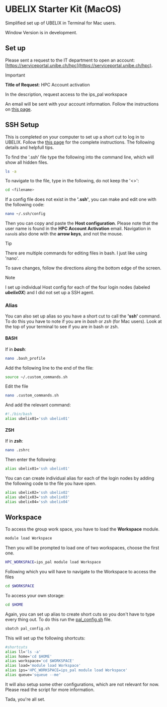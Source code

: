 # UBELIX Starter Kit (MacOS)

Simplified set up of UBELIX in Terminal for Mac users. 

Window Version is in development.



## Set up 


Please sent a request to the IT department to open an account: [https://serviceportal.unibe.ch/hpc](https://serviceportal.unibe.ch/hpc). 

>[!important]
>__Title of Request__: HPC Account activation 
>
> In the description, request access to the ips_pal workspace

An email will be sent with your account information. Follow the instructions on [this page](https://hpc-unibe-ch.github.io/firststeps/loggingin/).

## SSH Setup 

This is completed on your computer to set up a short cut to log in to UBELIX.
Follow the [this page](https://hpc-unibe-ch.github.io/firststeps/SSH-keys/) for the complete instructions. The following details and helpfull tips.

To find the '.ssh' file type the following into the command line, which will show all hidden files. 

```bash
ls -a
```

To navigate to the file, type in the following, do not keep the '<>': 

```bash
cd <filename>
```

If a config file does not exist in the __'.ssh'__, you can make and edit one with the following code:

```bash
nano ~/.ssh/config
```

Then you can copy and paste the __Host configuration__. Please note that the user name is found in the __HPC Account Activation__ email. Navigation in `nano`is also done with the __arrow keys__, and not the mouse. 


>[!tip]
>There are multiple commands for editing files in bash. I just like using 'nano'.


To save changes, follow the directions along the bottom edge of the screen. 


>[!note] 
> I set up individual Host config for each of the four login nodes (labeled *__ubelix0X__*) and I did not set up a SSH agent. 

### Alias

You can also set up alias so you have a short cut to call the __'ssh'__ command. To do this you have to note if you are in *bash* or *zsh* (for Mac users). Look at the top of your terminal to see if you are in bash or zsh. 

#### BASH
If in *__bash__*:

```bash
nano .bash_profile
```

Add the following line to the end of the file:

```bash
source ~/.custom_commands.sh
```

Edit the file

```bash
nano .custom_commands.sh
```
And add the relevant command: 

```bash
#!./bin/bash
alias ubelix01='ssh ubelix01'
```
#### ZSH

If in *__zsh__*:
```zsh
nano .zshrc
```

Then enter the following:
```zsh
alias ubelix01='ssh ubelix01'
```

You can can create individual alias for each of the login nodes by adding the following code to the file you have open.

```bash
alias ubelix02='ssh ubelix02'
alias ubelix03='ssh ubelix03'
alias ubelix04='ssh ubelix04'
```

## Workspace

To access the group work space, you have to load the __Workspace__ module. 

```bash
module load Workspace
```

Then you will be prompted to load one of two workspaces, choose the first one. 

```bash
HPC_WORKSPACE=ips_pal module load Workspace
```

Following which you will have to navigate to the Workspace to access the files

```bash
cd $WORKSPACE
```

To access your own storage:

```bash
cd $HOME
```

Again, you can set up alias to create short cuts so you don't have to type every thing out. To do this run the [pal_config.sh](Scripts/pal_config.sh) file.

```bash
sbatch pal_config.sh
```

This will set up the following shortcuts: 
```bash
#shortcuts 
alias ll='ls -a'
alias home='cd $HOME'
alias workspace='cd $WORKSPACE'
alias load='module load Workspace'
alias ips='HPC_WORKSPACE=ips_pal module load Workspace'
alias queue='squeue --me'
```
It will also setup some other configurations, which are not relevant for now. Please read the script for more information.

Tada, you're all set. 
